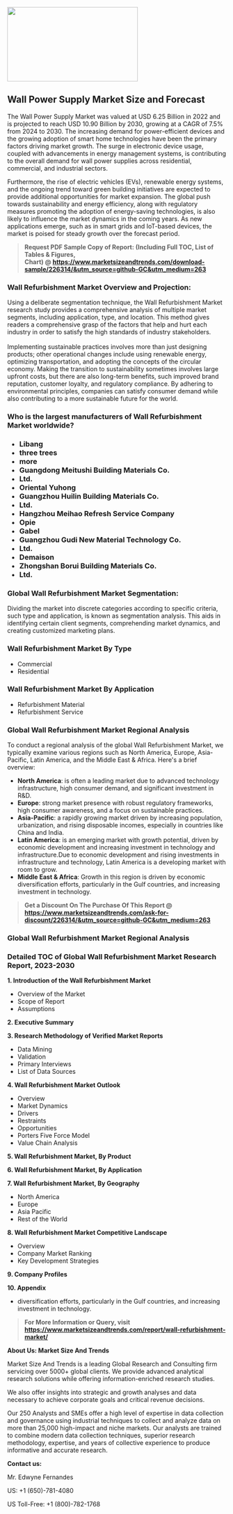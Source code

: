 <p><img class="alignnone size-medium wp-image-20088" src="https://ffe5etoiles.com/wp-content/uploads/2024/12/MST1-300x171.png" alt="" width="300" height="171" /></p><h2>Wall Power Supply Market Size and Forecast</h2><p>The Wall Power Supply Market was valued at USD 6.25 Billion in 2022 and is projected to reach USD 10.90 Billion by 2030, growing at a CAGR of 7.5% from 2024 to 2030. The increasing demand for power-efficient devices and the growing adoption of smart home technologies have been the primary factors driving market growth. The surge in electronic device usage, coupled with advancements in energy management systems, is contributing to the overall demand for wall power supplies across residential, commercial, and industrial sectors.</p><p>Furthermore, the rise of electric vehicles (EVs), renewable energy systems, and the ongoing trend toward green building initiatives are expected to provide additional opportunities for market expansion. The global push towards sustainability and energy efficiency, along with regulatory measures promoting the adoption of energy-saving technologies, is also likely to influence the market dynamics in the coming years. As new applications emerge, such as in smart grids and IoT-based devices, the market is poised for steady growth over the forecast period.</p></p><blockquote id="" class=""><strong>Request PDF Sample Copy of Report: (Including Full TOC, List of Tables &amp; Figures, Chart)&nbsp;@&nbsp;<strong><a href="https://www.marketsizeandtrends.com/download-sample/226314/&utm_source=github-GC&utm_medium=263" target="_blank">https://www.marketsizeandtrends.com/download-sample/226314/&utm_source=github-GC&utm_medium=263</a></strong></strong></blockquote><h3 id="" class="">Wall Refurbishment Market&nbsp;Overview and Projection:</h3><p id="" class="">Using a deliberate segmentation technique, the Wall Refurbishment Market research study provides a comprehensive analysis of multiple market segments, including application, type, and location. This method gives readers a comprehensive grasp of the factors that help and hurt each industry in order to satisfy the high standards of industry stakeholders. <br /> <br />Implementing sustainable practices involves more than just designing products; other operational changes include using renewable energy, optimizing transportation, and adopting the concepts of the circular economy. Making the transition to sustainability sometimes involves large upfront costs, but there are also long-term benefits, such improved brand reputation, customer loyalty, and regulatory compliance. By adhering to environmental principles, companies can satisfy consumer demand while also contributing to a more sustainable future for the world.</p><h3 id="" class="">Who is the largest manufacturers of&nbsp;Wall Refurbishment Market worldwide?</h3><h3 class=""><p><ul><li>Libang </li><li> three trees </li><li> more </li><li> Guangdong Meitushi Building Materials Co. </li><li> Ltd. </li><li> Oriental Yuhong </li><li> Guangzhou Huilin Building Materials Co. </li><li> Ltd. </li><li> Hangzhou Meihao Refresh Service Company </li><li> Opie </li><li> Gabel </li><li> Guangzhou Gudi New Material Technology Co. </li><li> Ltd. </li><li> Demaison </li><li> Zhongshan Borui Building Materials Co. </li><li> Ltd.</li></ul></p></h3><h3 id="" class="">Global&nbsp;Wall Refurbishment Market Segmentation:</h3><p id="" class="">Dividing the market into discrete categories according to specific criteria, such type and application, is known as segmentation analysis. This aids in identifying certain client segments, comprehending market dynamics, and creating customized marketing plans.</p><h3 id="" class="">Wall Refurbishment Market&nbsp;By Type</h3><p><p><ul><li>Commercial</li><li> Residential</p></li></ul></p></p><h3 id="" class="">Wall Refurbishment Market&nbsp;By Application</h3><p class=""><p><ul><li>Refurbishment Material</li><li> Refurbishment Service</li></ul></p></p><h3 id="" class="">Global Wall Refurbishment Market Regional Analysis</h3><p id="" class="">To conduct a regional analysis of the global Wall Refurbishment Market, we typically examine various regions such as North America, Europe, Asia-Pacific, Latin America, and the Middle East &amp; Africa. Here's a brief overview:</p><ul><li><strong>North America</strong>: is often a leading market due to advanced technology infrastructure, high consumer demand, and significant investment in R&amp;D.</li><li><strong>Europe</strong>: strong market presence with robust regulatory frameworks, high consumer awareness, and a focus on sustainable practices.</li><li><strong>Asia-Pacific</strong>: a rapidly growing market driven by increasing population, urbanization, and rising disposable incomes, especially in countries like China and India.</li><li><strong>Latin America</strong>: is an emerging market with growth potential, driven by economic development and increasing investment in technology and infrastructure.Due to economic development and rising investments in infrastructure and technology, Latin America is a developing market with room to grow.</li><li><strong>Middle East &amp; Africa</strong>: Growth in this region is driven by economic diversification efforts, particularly in the Gulf countries, and increasing investment in technology.</li></ul><blockquote id="" class=""><strong>Get a Discount On The Purchase Of This Report @ <strong><a href="https://www.marketsizeandtrends.com/ask-for-discount/226314/&utm_source=github-GC&utm_medium=263" target="_blank">https://www.marketsizeandtrends.com/ask-for-discount/226314/&utm_source=github-GC&utm_medium=263</a></strong></strong></blockquote><h3 id="" class="">Global Wall Refurbishment Market Regional Analysis</h3><h3 id="" class="">Detailed TOC of Global Wall Refurbishment Market Research Report, 2023-2030</h3><p id="" class=""><strong>1. Introduction of the Wall Refurbishment Market</strong></p><ul><li>Overview of the Market</li><li>Scope of Report</li><li>Assumptions</li></ul><p id="" class=""><strong>2. Executive Summary</strong></p><p id="" class=""><strong>3. Research Methodology of Verified Market Reports</strong></p><ul><li>Data Mining</li><li>Validation</li><li>Primary Interviews</li><li>List of Data Sources</li></ul><p id="" class=""><strong>4. Wall Refurbishment Market Outlook</strong></p><ul><li>Overview</li><li>Market Dynamics</li><li>Drivers</li><li>Restraints</li><li>Opportunities</li><li>Porters Five Force Model</li><li>Value Chain Analysis</li></ul><p id="" class=""><strong>5. Wall Refurbishment Market, By Product</strong></p><p id="" class=""><strong>6. Wall Refurbishment Market, By Application</strong></p><p id="" class=""><strong>7. Wall Refurbishment Market, By Geography</strong></p><ul><li>North America</li><li>Europe</li><li>Asia Pacific</li><li>Rest of the World</li></ul><p id="" class=""><strong>8. Wall Refurbishment Market Competitive Landscape</strong></p><ul><li>Overview</li><li>Company Market Ranking</li><li>Key Development Strategies</li></ul><p id="" class=""><strong>9. Company Profiles</strong></p><p id="" class=""><strong>10. Appendix</strong></p><ul><li>diversification efforts, particularly in the Gulf countries, and increasing investment in technology.</li></ul><blockquote id="" class=""><strong>For More Information or Query, visit <strong><strong><a href="https://www.marketsizeandtrends.com/report/wall-refurbishment-market/" target="_blank">https://www.marketsizeandtrends.com/report/wall-refurbishment-market/</a></strong></strong></strong></blockquote><p id="" class=""><strong>About Us: Market Size And Trends</strong></p><p id="" class="">Market Size And Trends is a leading Global Research and Consulting firm servicing over 5000+ global clients. We provide advanced analytical research solutions while offering information-enriched research studies.</p><p id="" class="">We also offer insights into strategic and growth analyses and data necessary to achieve corporate goals and critical revenue decisions.</p><p id="" class="">Our 250 Analysts and SMEs offer a high level of expertise in data collection and governance using industrial techniques to collect and analyze data on more than 25,000 high-impact and niche markets. Our analysts are trained to combine modern data collection techniques, superior research methodology, expertise, and years of collective experience to produce informative and accurate research.</p><p id="" class=""><strong>Contact us:</strong></p><p id="" class="">Mr. Edwyne Fernandes</p><p id="" class="">US: +1 (650)-781-4080</p><p id="" class="">US Toll-Free: +1 (800)-782-1768</p>
